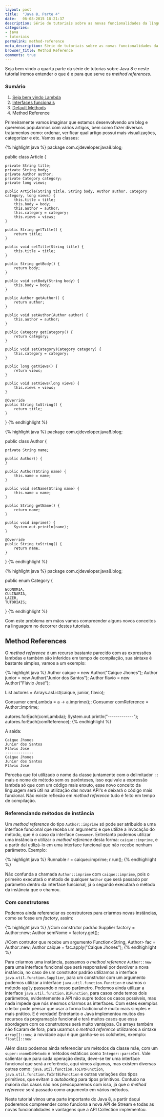 ```yaml
---
layout: post
title:  "Java 8, Parte 4"
date:   06-08-2015 18:21:37 
description: Série de tutoriais sobre as novas funcionalidades da linguagem de programação Java, nesta quarta parte iremos entender como funciona o method reference.
categories:
- java
- tutoriais
permalink: method-reference
meta_description: Série de tutoriais sobre as novas funcionalidades da linguagem de programação Java, nesta quarta parte iremos entender como funciona o method reference.
browser_title: Method Reference
comments: true
---
```

Seja bem vindo a quarta parte da série de tutorias sobre Java 8 e neste tutorial iremos entender o que é e para que serve os *method references*.

### Sumário

1. [Seja bem vindo Lambda](http://caiquejhones.github.io/bem-vindo-lambda)
2. [Interfaces funcionais](http://caiquejhones.github.io/interfaces-funcionais)
3. [Default Methods](http://caiquejhones.github.io/default-methods)
4. Method Reference

Primeiramente vamos imaginar que estamos desenvolvendo um blog e queremos popularmos com vários artigos, bem como fazer diversos tratamentos como: ordenar, verificar qual artigo possui mais visualizações, categorizar e etc. Vamos as classes:

{% highlight java %}
package com.cjdeveloper.java8.blog;

public class Article {

	private String title;
	private String body;
	private Author author;
	private Category category;
	private long views;

	public Article(String title, String body, Author author, Category category, long views) {
		this.title = title;
		this.body = body;
		this.author = author;
		this.category = category;
		this.views = views;
	}

	public String getTitle() {
		return title;
	}

	public void setTitle(String title) {
		this.title = title;
	}

	public String getBody() {
		return body;
	}

	public void setBody(String body) {
		this.body = body;
	}

	public Author getAuthor() {
		return author;
	}

	public void setAuthor(Author author) {
		this.author = author;
	}

	public Category getCategory() {
		return category;
	}

	public void setCategory(Category category) {
		this.category = category;
	}

	public long getViews() {
		return views;
	}

	public void setViews(long views) {
		this.views = views;
	}

	@Override
	public String toString() {
		return title;
	}
}
{% endhighlight %}

{% highlight java %}
package com.cjdeveloper.java8.blog;

public class Author {
	
	private String name;

	public Author() {
	}
		
	public Author(String name) {
		this.name = name;
	}

	public void setName(String name) {
		this.name = name;
	}
	
	public String getName() {
		return name;
	}
	
	public void imprime() {
		System.out.println(name);
	}
	
	@Override
	public String toString() {
		return name;
	}

}
{% endhighlight %}

{% highlight java %}
package com.cjdeveloper.java8.blog;

public enum Category {
	
	ECONOMIA,
	CULINARIA,
	LAZER,
	TUTORIAIS;

}
{% endhighlight %}

Com este problema em mãos vamos compreender alguns novos conceitos na linguagem no decorrer destes tutoriais.

## Method References

O *method reference* é um recurso bastante parecido com as expressões lambdas e também são inferidos em tempo de compilação, sua sintaxe é bastante simples, vamos a um exemplo:

{% highlight java %}
Author caique = new Author("Caique Jhones");
Author junior = new Author("Junior dos Santos");
Author flavio = new Author("Flávio José");

List<Author> autores = Arrays.asList(caique, junior, flavio);

Consumer<Author> comLambda = a -> a.imprime();;
Consumer<Author> comReference = Author::imprime;

autores.forEach(comLambda);
System.out.println("-------------");
autores.forEach(comReference);
{% endhighlight %}

A saída:

	Caique Jhones
	Junior dos Santos
	Flávio José
	-------------
	Caique Jhones
	Junior dos Santos
	Flávio José

Perceba que foi utilizado o nome da classe juntamente com o delimitador `::` mais o nome do método sem os parênteses, isso equivale a expressão lambda só que com um código mais enxuto, esse novo conceito da linguagem será útil na utilização das novas API's e deixará o código mais funcional. Não existe reflexão em *method reference* tudo é feito em tempo de compilação.

### Referenciando métodos de instância

Um *method reference* do tipo `Author::imprime` só pode ser atribuído a uma interface funcional que receba um argumento  e que utilize a invocação do método, que é o caso da interface `Consumer`. Entretanto podemos utilizar uma instância e utilizar o *method reference* desta forma: `caique::imprime`, e a partir daí utilizá-lo em uma interface funcional que não recebe nenhum parâmetro. Exemplo: 

{% highlight java %}
Runnable r = caique::imprime;
r.run();
{% endhighlight %}

Não confunda a chamada `Author::imprime` com `caique::imprime`, pois o primeiro executará o método de qualquer `Author` que será passado por parâmetro dentro da interface funcional, já o segundo executará o método da instância que o chamou.

### Com construtores

Podemos ainda referenciar os construtores para criarmos novas instâncias, como se fosse um *factory*, assim:

{% highlight java %}
//Com construtor padrão
Supplier<Author> factory = Author::new;
Author semNome = factory.get();

//Com contrutor que recebe um argumento
Function<String, Author> fac = Author::new;
Author caique = fac.apply("Caique Jhones");
{% endhighlight %}

Para criarmos uma instância, passamos o *method reference* `Author::new` para uma interface funcional que será responsável por devolver a nova instância, no caso de um construtor padrão utilizamos a interface `java.util.function.Supplier`, para um construtor com um argumento podemos utilizar a interface `java.util.function.Function` e usamos o método `apply` passando o nosso parâmetro. Podemos ainda utilizar a interface `java.util.function.BiFunction`, para casos onde temos dois parâmetros, evidentemente a API não supre todos os casos possíveis, mas nada impede que nós mesmos criarmos as interfaces. Com estes exemplos o leitor pode pensar que usar a forma tradicional é muito mais simples e mais prático. E é verdade! Entretanto o Java implementou muitos dos recursos da programação funcional e terá muitos casos que essa abordagem com os construtores será muito vantajosa. Os arrays também não ficaram de fora, para usarmos o *method reference* utilizamos a sintaxe `array[]::new`, a novidade aqui é que ganha-se os colchetes, exemplo: `float[]::new`

Além disso podemos ainda referenciar um métodos da classe mãe, com um `super::nomeDoMetodo` e métodos estáticos como `Integer::parseInt`. Vale salientar que para cada operação desta, deve-se ter uma interface funcional que será a referência, aqui vimos algumas, mas existem diversas outras como: `java.util.function.ToIntFunction`, `java.util.function.ToIntBiFunction` e outras variações dos tipos primitivos, que evitam o *autoboxing* para tipos primitivos. Contudo na maioria dos casos não nos preocuparemos com isso, já que o *method reference* será passado como argumento em vários métodos.

Neste tutorial vimos uma parte importante do Java 8, a partir daqui poderemos compreender como funciona a nova API de Stream e todas as novas funcionalidades e vantagens que a API Collection implementou.

